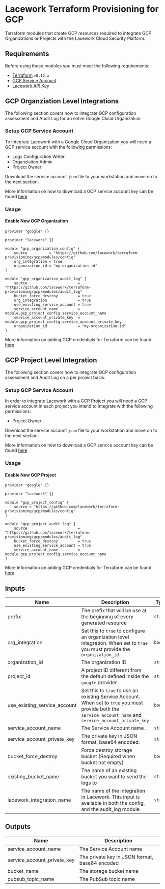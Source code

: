 # Lacework Terraform Provisioning for GCP
Terraform modules that create GCP resources required to integrate GCP Organizations or Projects
with the Lacework Cloud Security Platform.

## Requirements
Before using these modules you must meet the following requirements:

- [Terraform](terraform.io/downloads.html) `v0.12.x`
- [GCP Service Account](https://cloud.google.com/iam/docs/service-accounts)
- [Lacework API Key](https://support.lacework.com/hc/en-us/articles/360011403853-Generate-API-Access-Keys-and-Tokens) 

## GCP Organziation Level Integrations
The following section covers how to integrate GCP configuration assessment and Audit Log for
an entire Google Cloud Organization

### Setup GCP Service Account
To integrate Lacework with a Google Cloud Organization you will need a GCP service account with
the following permissions:
- Logs Configuration Writer
- Organziation Admin
- Project Owner

Download the service account `json` file to your workstation and move on to the next section.

More information on how to download a GCP service account key can be found [here](https://cloud.google.com/iam/docs/creating-managing-service-account-keys)

### Usage

#### Enable New GCP Organization
```hcl
provider "google" {}

provider "lacework" {}

module "gcp_organization_config" {
	source          = "https://github.com/lacework/terraform-provisioning/gcp/modules/config"
	org_integration = true
	organization_id = "my-organization-id"
}

module "gcp_organization_audit_log" {
	source                       = "https://github.com/lacework/terraform-provisioning/gcp/modules/audit_log"
	bucket_force_destroy         = true
	org_integration              = true
	use_existing_service_account = true
	service_account_name         = module.gcp_project_config.service_account_name
	service_account_private_key  = module.gcp_project_config.service_account_private_key
	organization_id              = "my-organization-id"
}
```

More information on adding GCP credentials for Terraform can be found [here](https://www.terraform.io/docs/providers/google/guides/getting_started.html#adding-credentials)

## GCP Project Level Integration
The following section covers how to integrate GCP configuration assessment and Audit Log on a per
project basis. 

### Setup GCP Service Account
In order to integrate Lacework with a GCP Project you will need a GCP service account in each project you intend to integrate with the following permissions:
- Project Owner

Download the service account `json` file to your workstation and move on to the next section.

More information on how to download a GCP service account key can be found [here](https://cloud.google.com/iam/docs/creating-managing-service-account-keys)

### Usage

#### Enable New GCP Project
```hcl
provider "google" {}

provider "lacework" {}

module "gcp_project_config" {
	source = "https://github.com/lacework/terraform-provisioning/gcp/modules/config"
}

module "gcp_project_audit_log" {
	source                       = "https://github.com/lacework/terraform-provisioning/gcp/modules/audit_log"
	bucket_force_destroy         = true
	use_existing_service_account = true
	service_account_name         = module.gcp_project_config.service_account_name
}
```
More information on adding GCP credentials for Terraform can be found [here](https://www.terraform.io/docs/providers/google/guides/getting_started.html#adding-credentials)

## Inputs

| Name | Description | Type | Default | Required |
|------|-------------|------|---------|:--------:|
| prefix | The prefix that will be use at the beginning of every generated resource | `string` | lw-at | no |
| org_integration | Set this to `true` to configure an organization level integration. When set to `true` you must provide the `organization_id` | `bool` | `false` | no |
| organization_id | The organization ID | `string` | "" | no |
| project_id | A project ID different from the default defined inside the `google` provider. | `string` | "" | no |
| use_existing_service_account | Set this to `true` to use an existing Service Account. When set to `true` you must provide both the `service_account_name` and `service_account_private_key` | `bool` | `false` | no |
| service_account_name | The Service Account name . | `string` | "" | no |
| service_account_private_key | The private key in JSON format, base64 encoded. | `string` | "" | no |
| bucket_force_destroy | Force destroy storage bucket (Required when bucket not empty) | `bool` | false | no |
| existing_bucket_name | The name of an existing bucket you want to send the logs to | `string` | "" | no |
| lacework_integration_name | The name of the integration in Lacework. This input is available in both the config, and the audit_log module | `string` | TF config | no |

## Outputs

| Name | Description |
|------|-------------|
| service_account_name | The Service Account name |
| service_account_private_key | The private key in JSON format, base64 encoded |
| bucket_name | The storage bucket name |
| pubsub_topic_name | The PubSub topic name |
